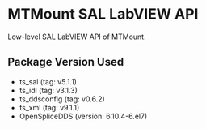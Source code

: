 # MTMount SAL LabVIEW API

Low-level SAL LabVIEW API of MTMount.

## Package Version Used

- ts_sal (tag: v5.1.1)
- ts_idl (tag: v3.1.3)
- ts_ddsconfig (tag: v0.6.2)
- ts_xml (tag: v9.1.1)
- OpenSpliceDDS (version: 6.10.4-6.el7)
